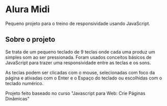 # Alura Midi

Pequeno projeto para o treino de responsividade usando JavaScript.

## Sobre o projeto

Se trata de um pequeno teclado de 9 teclas onde cada uma produz um simples som ao ser pressionada.
Foram usados conceitos básicos de JavaScript para trazer uma responsividade entre as teclas e os sons.

As teclas podem ser clicadas com o mouse, selecionadas com foco da página e ativadas com o Enter e o Espaço do teclado ou escolhidas com o teclado numérico.

Projeto feito baseado no curso "Javascript para Web: Crie Páginas Dinâmicas"
